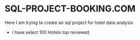 # SQL-PROJECT-BOOKING.COM
Here I am trying to create an sql project for hotel data analysis

* I have select 100 Hotels top reviewed.
